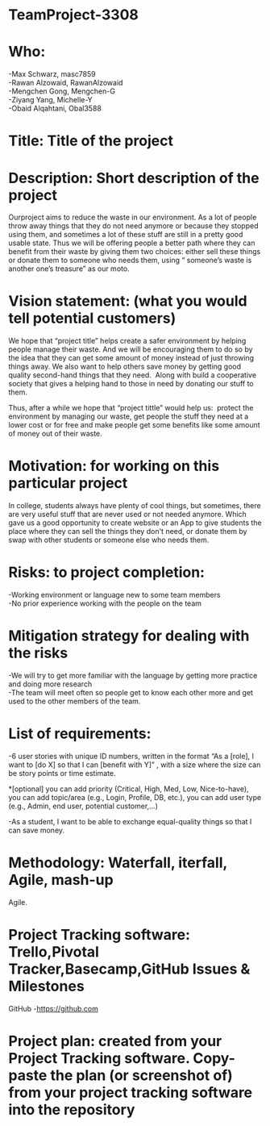 # TeamProject-3308

# Who: 

-Max Schwarz, masc7859  
-Rawan Alzowaid, RawanAlzowaid  
-Mengchen Gong, Mengchen-G  
-Ziyang Yang, Michelle-Y  
-Obaid Alqahtani, Obal3588  


# Title: Title of the project


# Description: Short description of the project 

Ourproject aims to reduce the waste in our environment. As a lot of people throw
away things that they do not need anymore or because they stopped using them,
and sometimes a lot of these stuff are still in a pretty good usable state.
Thus we will be offering people a better path where they can benefit from their
waste by giving them two choices: either sell these things or donate them to
someone who needs them, using “ someone’s waste is another one’s treasure” as
our moto. 


# Vision statement: (what you would tell potential customers)

We hope that “project title” helps create a safer environment by helping people
manage their waste. And we will be encouraging them to do so by the idea that
they can get some amount of money instead of just throwing things away. We also
want to help others save money by getting good quality second-hand things that
they need.  Along with build a
cooperative society that gives a helping hand to those in need by donating our
stuff to them.

Thus,
after a while we hope that “project tittle” would help us:  protect the environment by managing our waste,
get people the stuff they need at a lower cost or for free and make people get
some benefits like some amount of money out of their waste.


# Motivation: for working on this particular project 

In college, students always have plenty of cool things, but sometimes, there are very useful stuff that are never used or not needed anymore. Which gave us a good opportunity to create website or an App to give students the place where they can sell the things they don't need, or donate them by swap with other students or someone else who needs them.


# Risks: to project completion:

-Working environment or language new to some team members  
-No prior experience working with the people on the team  


# Mitigation strategy for dealing with the risks

-We will try to get more familiar with the language by getting more practice and doing more research  
-The team will meet often so people get to know each other more and get used to the other members of the team.  


# List of requirements: 
-6 user stories with unique ID numbers, written in the format “As a [role], I want to [do X] so that I can [benefit with Y]” , with a size where the size can be story points or time estimate. 

*[optional] you can add priority (Critical, High, Med, Low, Nice-to-have), you can add topic/area (e.g., Login, Profile, DB, etc.), you can add user type (e.g., Admin, end user, potential customer,…)

-As a student, I want to be able to exchange equal-quality things so that I can save money.

# Methodology: Waterfall, iterfall, Agile, mash-up 

Agile.

# Project Tracking software: Trello,Pivotal Tracker,Basecamp,GitHub Issues & Milestones

GitHub
-https://github.com

# Project plan: created from your Project Tracking software. Copy-paste the plan (or screenshot of) from your project tracking software into the repository
